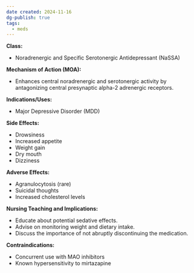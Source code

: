 ```yaml
---
date created: 2024-11-16
dg-publish: true
tags:
  - meds
---
```

**Class:**
- Noradrenergic and Specific Serotonergic Antidepressant (NaSSA)

**Mechanism of Action (MOA):**
- Enhances central noradrenergic and serotonergic activity by antagonizing central presynaptic alpha-2 adrenergic receptors.

**Indications/Uses:**
- Major Depressive Disorder (MDD)

**Side Effects:**
- Drowsiness
- Increased appetite
- Weight gain
- Dry mouth
- Dizziness

**Adverse Effects:**
- Agranulocytosis (rare)
- Suicidal thoughts
- Increased cholesterol levels

**Nursing Teaching and Implications:**
- Educate about potential sedative effects.
- Advise on monitoring weight and dietary intake.
- Discuss the importance of not abruptly discontinuing the medication.

**Contraindications:**
- Concurrent use with MAO inhibitors
- Known hypersensitivity to mirtazapine